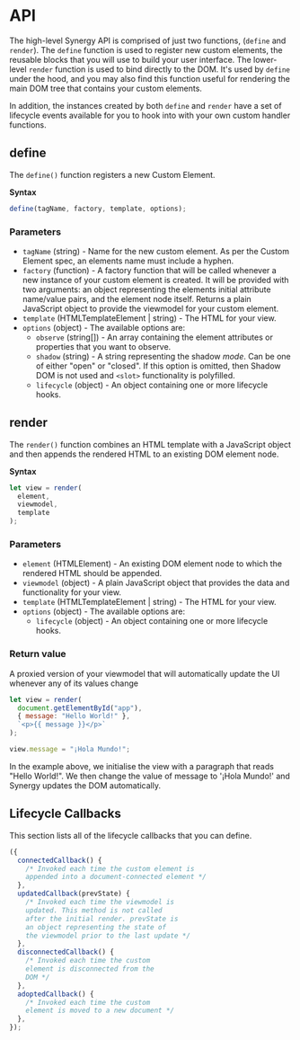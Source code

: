 # API

The high-level Synergy API is comprised of just two functions, \(`define` and `render`\). The `define` function is used to register new custom elements, the reusable blocks that you will use to build your user interface. The lower-level `render` function is used to bind directly to the DOM. It's used by `define` under the hood, and you may also find this function useful for rendering the main DOM tree that contains your custom elements.

In addition, the instances created by both `define` and `render` have a set of lifecycle events available for you to hook into with your own custom handler functions.

## define

The `define()` function registers a new Custom Element.

**Syntax**

```javascript
define(tagName, factory, template, options);
```

### **Parameters**

* `tagName` \(string\) - Name for the new custom element. As per the Custom Element spec, an elements name must include a hyphen.
* `factory` \(function\) - A factory function that will be called whenever a new instance of your custom element is created. It will be provided with two arguments: an object representing the elements initial attribute name/value pairs, and the element node itself. Returns a plain JavaScript object to provide the viewmodel for your custom element.
* `template` \(HTMLTemplateElement \| string\) - The HTML for your view.
* `options` \(object\) - The available options are:
  * `observe` \(string\[\]\) - An array containing the element attributes or properties that you want to observe.
  * `shadow` \(string\) - A string representing the shadow _mode_. Can be one of either "open" or "closed". If this option is omitted, then Shadow DOM is not used and `<slot>` functionality is polyfilled.
  * `lifecycle` \(object\) - An object containing one or more lifecycle hooks.

## render

The `render()` function combines an HTML template with a JavaScript object and then appends the rendered HTML to an existing DOM element node.

**Syntax**

```javascript
let view = render(
  element,
  viewmodel,
  template
);
```

### **Parameters**

* `element` \(HTMLElement\) - An existing DOM element node to which the rendered HTML should be appended.
* `viewmodel` \(object\) - A plain JavaScript object that provides the data and functionality for your view.
* `template` \(HTMLTemplateElement \| string\) - The HTML for your view.
* `options` \(object\) - The available options are:
  * `lifecycle` \(object\) - An object containing one or more lifecycle hooks.

### Return value

A proxied version of your viewmodel that will automatically update the UI whenever any of its values change

```javascript
let view = render(
  document.getElementById("app"),
  { message: "Hello World!" },
  `<p>{{ message }}</p>`
);

view.message = "¡Hola Mundo!";
```

In the example above, we initialise the view with a paragraph that reads "Hello World!". We then change the value of message to '¡Hola Mundo!' and Synergy updates the DOM automatically.

## Lifecycle Callbacks

This section lists all of the lifecycle callbacks that you can define.

```javascript
({
  connectedCallback() {
    /* Invoked each time the custom element is 
    appended into a document-connected element */
  },
  updatedCallback(prevState) {
    /* Invoked each time the viewmodel is 
    updated. This method is not called 
    after the initial render. prevState is 
    an object representing the state of 
    the viewmodel prior to the last update */
  },
  disconnectedCallback() {
    /* Invoked each time the custom 
    element is disconnected from the 
    DOM */
  },
  adoptedCallback() {
    /* Invoked each time the custom 
    element is moved to a new document */
  },
});
```


